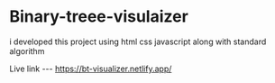 # Binary-treee-visulaizer
i developed this project using html css javascript along with standard algorithm

Live link --- https://bt-visualizer.netlify.app/
